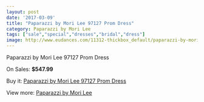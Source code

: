 ```yaml
---
layout: post
date: '2017-03-09'
title: "Paparazzi by Mori Lee 97127 Prom Dress"
category: Paparazzi by Mori Lee
tags: ["sale","special","dresses","bridal","dress"]
image: http://www.eudances.com/11312-thickbox_default/paparazzi-by-mori-lee-97127-prom-dress.jpg
---
```

Paparazzi by Mori Lee 97127 Prom Dress

On Sales: **$547.99**
<a href="https://www.eudances.com/en/paparazzi-by-mori-lee/3602-paparazzi-by-mori-lee-97127-prom-dress.html"><amp-img layout="responsive" width="600" height="600" src="//www.eudances.com/11312-thickbox_default/paparazzi-by-mori-lee-97127-prom-dress.jpg" alt="Paparazzi by Mori Lee 97127 Prom Dress 0" /></a>
<a href="https://www.eudances.com/en/paparazzi-by-mori-lee/3602-paparazzi-by-mori-lee-97127-prom-dress.html"><amp-img layout="responsive" width="600" height="600" src="//www.eudances.com/11315-thickbox_default/paparazzi-by-mori-lee-97127-prom-dress.jpg" alt="Paparazzi by Mori Lee 97127 Prom Dress 1" /></a>
<a href="https://www.eudances.com/en/paparazzi-by-mori-lee/3602-paparazzi-by-mori-lee-97127-prom-dress.html"><amp-img layout="responsive" width="600" height="600" src="//www.eudances.com/11314-thickbox_default/paparazzi-by-mori-lee-97127-prom-dress.jpg" alt="Paparazzi by Mori Lee 97127 Prom Dress 2" /></a>
<a href="https://www.eudances.com/en/paparazzi-by-mori-lee/3602-paparazzi-by-mori-lee-97127-prom-dress.html"><amp-img layout="responsive" width="600" height="600" src="//www.eudances.com/11313-thickbox_default/paparazzi-by-mori-lee-97127-prom-dress.jpg" alt="Paparazzi by Mori Lee 97127 Prom Dress 3" /></a>

Buy it: [Paparazzi by Mori Lee 97127 Prom Dress](https://www.eudances.com/en/paparazzi-by-mori-lee/3602-paparazzi-by-mori-lee-97127-prom-dress.html "Paparazzi by Mori Lee 97127 Prom Dress")

View more: [Paparazzi by Mori Lee](https://www.eudances.com/en/78-Paparazzi-by-Mori-Lee "Paparazzi by Mori Lee")